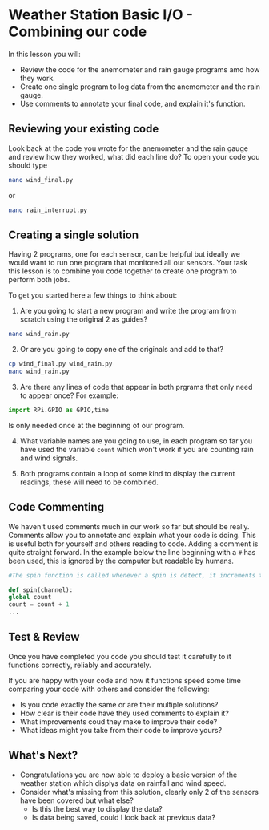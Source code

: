 # Weather Station Basic I/O - Combining our code

In this lesson you will:

- Review the code for the anemometer and rain gauge programs amd how they work.
- Create one single program to log data from the anemometer and the rain gauge.
- Use comments to annotate your final code, and explain it's function.

## Reviewing your existing code

Look back at the code you wrote for the anemometer and the rain gauge and review how they worked, what did each line do? To open your code you should type

```bash
nano wind_final.py
```
or
```bash
nano rain_interrupt.py
```

## Creating a single solution

Having 2 programs, one for each sensor, can be helpful but ideally we would want to run one program that monitored all our sensors. Your task this lesson is to combine you code together to create one program to perform both jobs.

To get you started here a few things to think about:
1. Are you going to start a new program and write the program from scratch using the original 2 as guides?

  ```bash
  nano wind_rain.py
  ```

2. Or are you going to copy one of the originals and add to that?
  ```bash
  cp wind_final.py wind_rain.py
  nano wind_rain.py
  ```

3. Are there any lines of code that appear in both prgrams that only need to appear once? For example:

```python
import RPi.GPIO as GPIO,time
```

Is only needed once at the beginning of our program.

4. What variable names are you going to use, in each program so far you have used the variable `count` which won't work if you are counting rain and wind signals.

5. Both programs contain a loop of some kind to display the current readings, these will need to be combined.

## Code Commenting
We haven't used comments much in our work so far but should be really. Comments allow you to annotate and explain what your code is doing. This is useful both for yourself and others reading to code. Adding a comment is quite straight forward. In the example below the line beginning with a `#` has been used, this is ignored by the computer but readable by humans.

```python
#The spin function is called whenever a spin is detect, it increments the count variable and print it out

def spin(channel):
global count
count = count + 1
...
```

## Test & Review
Once you have completed you code you should test it carefully to it functions correctly, reliably and accurately.

If you are happy with your code and how it functions speed some time comparing your code with others and consider the following:
- Is you code exactly the same or are their multiple solutions?
- How clear is their code have they used comments to explain it?
- What improvements coud they make to improve their code?
- What ideas might you take from their code to improve yours?


## What's Next?
- Congratulations you are now able to deploy a basic version of the weather station which displys data on rainfall and wind speed.
- Consider what's missing from this solution, clearly only 2 of the sensors have been covered but what else?
    - Is this the best way to display the data?
    - Is data being saved, could I look back at previous data?

